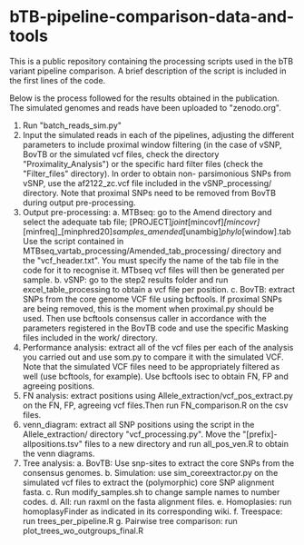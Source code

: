 # bTB-pipeline-comparison-data-and-tools
This is a public repository containing the processing scripts used in the bTB variant pipeline comparison. A brief description of the script is included in the first lines of the code.

Below is the process followed for the results obtained in the publication. The simulated genomes and reads have been uploaded to "zenodo.org".

1. Run "batch_reads_sim.py"
2. Input the simulated reads in each of the pipelines, adjusting the different parameters to include proximal window filtering (in the case of vSNP, BovTB or the simulated vcf files, check the directory "Proximality_Analysis") or the specific hard filter files (check the "Filter_files" directory). In order to obtain non-
parsimonious SNPs from vSNP, use the af2122_zc.vcf file included in the vSNP_processing/ directory. Note that proximal SNPs need to be removed from BovTB during output pre-processing.
4. Output pre-processing:
       a. MTBseq: go to the Amend directory and select the adequate tab file;
          [PROJECT]_joint_[mincovf]_[mincovr]_[minfreq]_[minphred20]_samples_amended_[unambig]_phylo_[window].tab
          Use the script contained in MTBseq_vartab_processing/Amended_tab_processing/ directory and the "vcf_header.txt". You must specify the name of the 
          tab file in the code for it to recognise it. MTbseq vcf files will then be generated per sample.
       b. vSNP: go to the step2 results folder and run excel_table_processing to obtain a vcf file per position.
       c. BovTB: extract SNPs from the core genome VCF file using bcftools. If proximal SNPs are being removed, this is the moment when proximal.py should be used.
          Then use bcftools consensus caller in accordance with the parameters registered in the BovTB code and use the specific Masking files included in the work/
          directory.
5. Performance analysis: extract all of the vcf files per each of the analysis you carried out and use som.py to compare it with the simulated VCF. Note that the simulated VCF files need to be appropriately filtered as well (use bcftools, for example). Use bcftools isec to obtain FN, FP and agreeing positions.
6. FN analysis: extract positions using Allele_extraction/vcf_pos_extract.py on the FN, FP, agreeing vcf files.Then run FN_comparison.R on the csv files.
7. venn_diagram: extract all SNP positions using the script in the Allele_extraction/ directory "vcf_processing.py". Move the "[prefix]-allpositions.tsv" files to a new directory and run all_pos_ven.R to obtain the venn diagrams.
8. Tree analysis:
       a. BovTB: Use snp-sites to extract the core SNPs from the consensus genomes.
       b. Simulation: use sim_coreextractor.py on the simulated vcf files to extract the (polymorphic) core SNP alignment fasta.
       c. Run modify_samples.sh to change sample names to number codes.
       d. All: run raxml on the fasta alignment files.
       e. Homoplasies: run homoplasyFinder as indicated in its corresponding wiki.
       f. Treespace: run trees_per_pipeline.R
       g. Pairwise tree comparison: run plot_trees_wo_outgroups_final.R      
       
